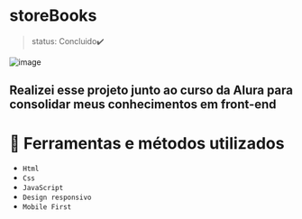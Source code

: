 # storeBooks

> status: Concluido✔️

![image](https://github.com/GabrielRodrigues11/storeBooks/assets/125035263/e96f4c4e-a637-4318-8996-a12c13cbc787)

<h2>Realizei esse projeto junto ao curso da Alura para consolidar meus conhecimentos em front-end</h2>

# 🔨 Ferramentas e métodos utilizados 
- `Html`
- `Css`
- `JavaScript`
- `Design responsivo`
- `Mobile First`

 
